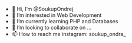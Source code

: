 - 👋 Hi, I’m @SoukupOndrej
- 👀 I’m interested in Web Development
- 🌱 I’m currently learning PHP and Databases
- 💞️ I’m looking to collaborate on ...
- 📫 How to reach me instagram: soukup_ondra_

<!---
SoukupOndrej/SoukupOndrej is a ✨ special ✨ repository because its `README.md` (this file) appears on your GitHub profile.
You can click the Preview link to take a look at your changes.
--->
